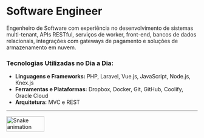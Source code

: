 # Software Engineer

Engenheiro de Software com experiência no desenvolvimento de sistemas multi-tenant, APIs RESTful, serviços de worker, front-end, bancos de dados relacionais, integrações com gateways de pagamento e soluções de armazenamento em nuvem.

### Tecnologias Utilizadas no Dia a Dia:
- **Linguagens e Frameworks:** PHP, Laravel, Vue.js, JavaScript, Node.js, Knex.js  
- **Ferramentas e Plataformas:** Dropbox, Docker, Git, GitHub, Coolify, Oracle Cloud  
- **Arquitetura:** MVC e REST

---

<img src="https://media3.giphy.com/media/v1.Y2lkPTc5MGI3NjExcWJxbXZwbHBkMTB0MWJsem1wMnBidmlldm5yYzRweTlrNjg3dDdycCZlcD12MV9pbnRlcm5hbF9naWZfYnlfaWQmY3Q9Zw/go3pCPP4899Jd3xb4p/giphy.gif" alt="Snake animation" width="100" height="40" />
